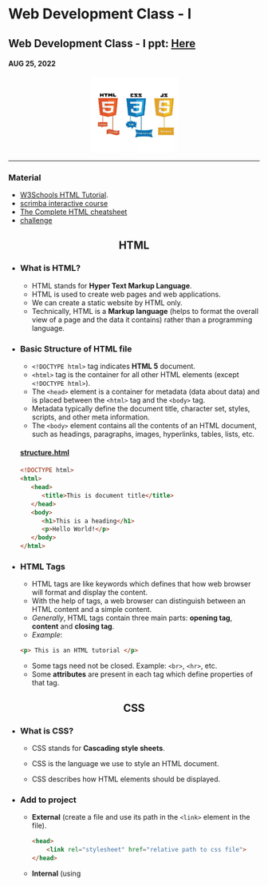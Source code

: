 # Web Development Class - I

## Web Development Class - I ppt: [Here](https://docs.google.com/presentation/d/1REIIBI9e6xlYWzRnaIWlRgOZc8L0bHQ5DyRki6PZnwk/edit?usp=sharing)

#### AUG 25, 2022

<div align="center"><img src="./html_css_js.webp" alt="Frontend" height=150/></div>

<hr>

### Material
* [W3Schools HTML Tutorial](https://www.w3schools.com/html/).
* [scrimba interactive course](https://scrimba.com/learn/htmlandcss)
* [The Complete HTML cheatsheet](./The-Complete-HTML-Cheat-Sheet.pdf)
* [challenge](#challenge)

<div align="center"><h2>HTML</h2></div>

*	### What is HTML?
	* HTML stands for **Hyper Text Markup Language**.
	* HTML is used to create web pages and web applications.
	* We can create a static website by HTML only.
	* Technically, HTML is a **Markup language** (helps to format the overall view of a page and the data it contains) rather than a programming language.


*	### Basic Structure of HTML file
	* `<!DOCTYPE html>` tag indicates **HTML 5** document.
	* `<html>` tag is the container for all other HTML elements (except `<!DOCTYPE html>`).
	* The `<head>` element is a container for metadata (data about data) and is placed between the `<html>` tag and the `<body>` tag.
	* Metadata typically define the document title, character set, styles, scripts, and other meta information.
	* The `<body>` element contains all the contents of an HTML document, such as headings, paragraphs, images, hyperlinks, tables, lists, etc.

	#### [structure.html](./structure.html)
	```html
	<!DOCTYPE html>
	<html>
	   <head>
	      <title>This is document title</title>
	   </head>	
	   <body>
	      <h1>This is a heading</h1>
	      <p>Hello World!</p>
	   </body>	
	</html>
	```

*	### HTML Tags
	* HTML tags are like keywords which defines that how web browser will format and display the content.
	* With the help of tags, a web browser can distinguish between an HTML content and a simple content.
	* *Generally*, HTML tags contain three main parts: **opening tag**, **content** and **closing tag**.
	* *Example*:
	```html
	<p> This is an HTML tutorial </p>
	```
	* Some tags need not be closed. Example: `<br>`, `<hr>`, etc.
	* Some **attributes** are present in each tag which define properties of that tag.

<div align="center"><h2>CSS</h2></div>

*	### What is CSS?
	* CSS stands for **Cascading style sheets**.
	* CSS is the language we use to style an HTML document.

	* CSS describes how HTML elements should be displayed.


*	### Add to project
	* **External** (create a file and use its path in the `<link>` element in the file).
		```html
		<head>
			<link rel="stylesheet" href="relative path to css file">
		</head>
		```
	* **Internal** (using <style> tag).
		```html
		<style>
			body {background-color: powderblue;}
			h1   {color: blue;}
			p    {color: red;}
		</style>
		```
	* **Inline** (using style attribute in tags).

		```html
		<h1 style="color:blue;">A Blue Heading</h1>
		```

*	### CSS Syntax
    ![CSS syntax](css_syntax.gif)

	Css selectors:
	* Simple selectors(ex: id,class, tagname)
	* Attribute selectors(select on basis of attribute)
	* Pseudo-class selectors(select elements based on certain state)
	* Universal selector(*)


#### note: download the files or use [this](https://scrimba.com/scrim/cnDZqLhv?a=12120.0.1.L12_4) link, and try to play with code 

## challenge
try to make this shape using html and css
![challenge image](challenge.png)
challenge [link](https://cssbattle.dev/play/37)

## Content Contributors

* [Lovedeep Singh kamal](https://github.com/dev-lovedeep/)


